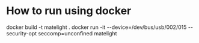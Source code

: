 # How to run using docker

docker build -t matelight .
docker run -it --device=/dev/bus/usb/002/015 --security-opt seccomp=unconfined matelight
